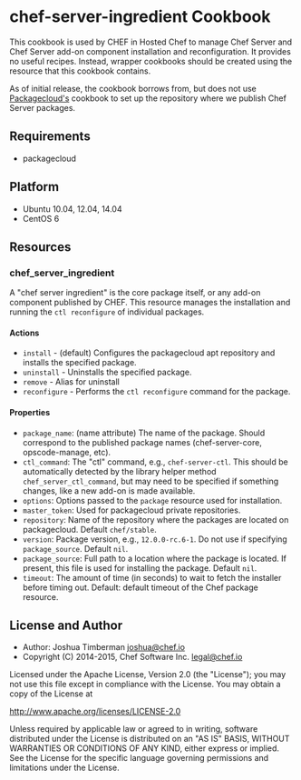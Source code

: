 chef-server-ingredient Cookbook
===============================

This cookbook is used by CHEF in Hosted Chef to manage Chef Server and
Chef Server add-on component installation and reconfiguration. It
provides no useful recipes. Instead, wrapper cookbooks should be
created using the resource that this cookbook contains.

As of initial release, the cookbook borrows from, but does not use
[Packagecloud's](http://packagecloud.io) cookbook to set up the
repository where we publish Chef Server packages.

Requirements
------------
- packagecloud

Platform
--------
- Ubuntu 10.04, 12.04, 14.04
- CentOS 6

Resources
---------
### chef_server_ingredient

A "chef server ingredient" is the core package itself, or any add-on
component published by CHEF. This resource manages the installation
and running the `ctl reconfigure` of individual packages.

#### Actions

- `install` - (default) Configures the packagecloud apt repository and
  installs the specified package.  
- `uninstall` - Uninstalls the specified package.
- `remove` - Alias for uninstall
- `reconfigure` - Performs the `ctl reconfigure` command for the package.

#### Properties
- `package_name`: (name attribute) The name of the package. Should
  correspond to the published package names (chef-server-core,
  opscode-manage, etc).  
- `ctl_command`: The "ctl" command, e.g., `chef-server-ctl`. This
  should be automatically detected by the library helper method
  `chef_server_ctl_command`, but may need to be specified if something
  changes, like a new add-on is made available.
- `options`: Options passed to the `package` resource used for
  installation.  
- `master_token`: Used for packagecloud private repositories.
- `repository`: Name of the repository where the packages are located
  on packagecloud. Default `chef/stable`.  
- `version`: Package version, e.g., `12.0.0-rc.6-1`. Do not use if
  specifying `package_source`. Default `nil`.  
- `package_source`: Full path to a location where the package is
  located. If present, this file is used for installing the package.
  Default `nil`.  
- `timeout`: The amount of time (in seconds) to wait to fetch the installer
  before timing out. Default: default timeout of the Chef package resource.

License and Author
------------------
- Author: Joshua Timberman <joshua@chef.io>
- Copyright (C) 2014-2015, Chef Software Inc. <legal@chef.io>

Licensed under the Apache License, Version 2.0 (the "License");
you may not use this file except in compliance with the License.
You may obtain a copy of the License at

http://www.apache.org/licenses/LICENSE-2.0

Unless required by applicable law or agreed to in writing, software
distributed under the License is distributed on an "AS IS" BASIS,
WITHOUT WARRANTIES OR CONDITIONS OF ANY KIND, either express or implied.
See the License for the specific language governing permissions and
limitations under the License.
